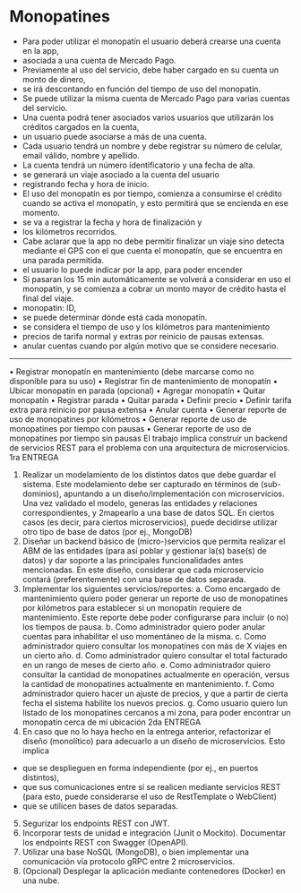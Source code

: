 # Monopatines
* Para poder utilizar el monopatín el usuario deberá crearse una cuenta en la app, 
* asociada a una cuenta de Mercado Pago. 
* Previamente al uso del servicio, debe haber cargado en su cuenta un monto de dinero,
* se irá descontando en función del tiempo de uso del monopatín. 
* Se puede utilizar la misma cuenta de Mercado Pago para varias cuentas del servicio.
* Una cuenta podrá tener asociados varios usuarios que utilizarán los créditos cargados en la cuenta, 
* un usuario puede asociarse a más de una cuenta. 
* Cada usuario tendrá un nombre y debe registrar su número de celular, email válido, nombre y apellido.
* La cuenta tendrá un número identificatorio y una fecha de alta.
* se generará un viaje asociado a la cuenta del usuario
* registrando fecha y hora de inicio. 
* El uso del monopatín es por tiempo, comienza a consumirse el crédito cuando se activa el monopatín, y esto permitirá que se encienda en ese momento. 
* se va a registrar la fecha y hora de finalización y 
* los kilómetros recorridos. 
* Cabe aclarar que la app no debe permitir finalizar un viaje sino detecta mediante el GPS con el que cuenta el monopatín, que se encuentra en una parada permitida.
* el usuario lo puede indicar por la app, para poder encender
* Si pasaran los 15 min automáticamente se volverá a considerar en uso el monopatín, y se
comienza a cobrar un monto mayor de crédito hasta el final del viaje.
* monopatin: ID,
* se puede determinar dónde está cada monopatín. 
* se considera el tiempo de uso y los kilómetros para mantenimiento
* precios de tarifa normal y extras por reinicio de pausas extensas. 
* anular cuentas cuando por algún motivo que se considere necesario.
----

• Registrar monopatín en mantenimiento (debe marcarse como no disponible para su uso)
• Registrar fin de mantenimiento de monopatín
• Ubicar monopatín en parada (opcional)
• Agregar monopatín
• Quitar monopatín
• Registrar parada
• Quitar parada
• Definir precio
• Definir tarifa extra para reinicio por pausa extensa
• Anular cuenta
• Generar reporte de uso de monopatines por kilómetros
• Generar reporte de uso de monopatines por tiempo con pausas
• Generar reporte de uso de monopatines por tiempo sin pausas
El trabajo implica construir un backend de servicios REST para el problema con una arquitectura de
microservicios.
1ra ENTREGA
1. Realizar un modelamiento de los distintos datos que debe guardar el sistema. Este modelamiento
debe ser capturado en términos de (sub-dominios), apuntando a un diseño/implementación con
microservicios. Una vez validado el modelo, generas las entidades y relaciones correspondientes, y
2mapearlo a una base de datos SQL. En ciertos casos (es decir, para ciertos microservicios), puede
decidirse utilizar otro tipo de base de datos (por ej., MongoDB)
2. Diseñar un backend básico de (micro-)servicios que permita realizar el ABM de las entidades (para
así poblar y gestionar la(s) base(s) de datos) y dar soporte a las principales funcionalidades antes
mencionadas. En este diseño, considerar que cada microservicio contará (preferentemente) con una
base de datos separada.
3. Implementar los siguientes servicios/reportes:
a. Como encargado de mantenimiento quiero poder generar un reporte de uso de monopatines por
kilómetros para establecer si un monopatín requiere de mantenimiento. Este reporte debe poder
configurarse para incluir (o no) los tiempos de pausa.
b. Como administrador quiero poder anular cuentas para inhabilitar el uso momentáneo de la
misma.
c. Como administrador quiero consultar los monopatines con más de X viajes en un cierto año.
d. Como administrador quiero consultar el total facturado en un rango de meses de cierto año.
e. Como administrador quiero consultar la cantidad de monopatines actualmente en operación,
versus la cantidad de monopatines actualmente en mantenimiento.
f. Como administrador quiero hacer un ajuste de precios, y que a partir de cierta fecha el sistema
habilite los nuevos precios.
g. Como usuario quiero lun listado de los monopatines cercanos a mi zona, para poder encontrar
un monopatín cerca de mi ubicación
2da ENTREGA
4. En caso que no lo haya hecho en la entrega anterior, refactorizar el diseño (monolítico) para
adecuarlo a un diseño de microservicios. Esto implica
- que se desplieguen en forma independiente (por ej., en puertos distintos),
- que sus comunicaciones entre sí se realicen mediante servicios REST (para esto, puede
considerarse el uso de RestTemplate o WebClient)
- que se utilicen bases de datos separadas.
5. Segurizar los endpoints REST con JWT.
6. Incorporar tests de unidad e integración (Junit o Mockito). Documentar los endpoints REST con
Swagger (OpenAPI).
7. Utilizar una base NoSQL (MongoDB), o bien implementar una comunicación vía protocolo gRPC entre
2 microservicios.
8. (Opcional) Desplegar la aplicación mediante contenedores (Docker) en una nube.